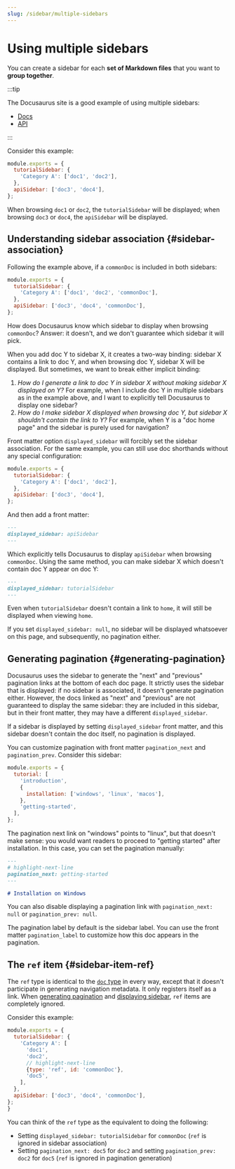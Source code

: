 ```yaml
---
slug: /sidebar/multiple-sidebars
---
```


# Using multiple sidebars

You can create a sidebar for each **set of Markdown files** that you want to **group together**.

:::tip

The Docusaurus site is a good example of using multiple sidebars:

- [Docs](../../introduction.md)
- [API](../../cli.md)

:::

Consider this example:

```js title="sidebars.js"
module.exports = {
  tutorialSidebar: {
    'Category A': ['doc1', 'doc2'],
  },
  apiSidebar: ['doc3', 'doc4'],
};
```

When browsing `doc1` or `doc2`, the `tutorialSidebar` will be displayed; when browsing `doc3` or `doc4`, the `apiSidebar` will be displayed.

## Understanding sidebar association {#sidebar-association}

Following the example above, if a `commonDoc` is included in both sidebars:

```js title="sidebars.js"
module.exports = {
  tutorialSidebar: {
    'Category A': ['doc1', 'doc2', 'commonDoc'],
  },
  apiSidebar: ['doc3', 'doc4', 'commonDoc'],
};
```

How does Docusaurus know which sidebar to display when browsing `commonDoc`? Answer: it doesn't, and we don't guarantee which sidebar it will pick.

When you add doc Y to sidebar X, it creates a two-way binding: sidebar X contains a link to doc Y, and when browsing doc Y, sidebar X will be displayed. But sometimes, we want to break either implicit binding:

1. _How do I generate a link to doc Y in sidebar X without making sidebar X displayed on Y?_ For example, when I include doc Y in multiple sidebars as in the example above, and I want to explicitly tell Docusaurus to display one sidebar?
2. _How do I make sidebar X displayed when browsing doc Y, but sidebar X shouldn't contain the link to Y?_ For example, when Y is a "doc home page" and the sidebar is purely used for navigation?

Front matter option `displayed_sidebar` will forcibly set the sidebar association. For the same example, you can still use doc shorthands without any special configuration:

```js title="sidebars.js"
module.exports = {
  tutorialSidebar: {
    'Category A': ['doc1', 'doc2'],
  },
  apiSidebar: ['doc3', 'doc4'],
};
```

And then add a front matter:

```md title="commonDoc.md"
---
displayed_sidebar: apiSidebar
---
```

Which explicitly tells Docusaurus to display `apiSidebar` when browsing `commonDoc`. Using the same method, you can make sidebar X which doesn't contain doc Y appear on doc Y:

```md title="home.md"
---
displayed_sidebar: tutorialSidebar
---
```

Even when `tutorialSidebar` doesn't contain a link to `home`, it will still be displayed when viewing `home`.

If you set `displayed_sidebar: null`, no sidebar will be displayed whatsoever on this page, and subsequently, no pagination either.

## Generating pagination {#generating-pagination}

Docusaurus uses the sidebar to generate the "next" and "previous" pagination links at the bottom of each doc page. It strictly uses the sidebar that is displayed: if no sidebar is associated, it doesn't generate pagination either. However, the docs linked as "next" and "previous" are not guaranteed to display the same sidebar: they are included in this sidebar, but in their front matter, they may have a different `displayed_sidebar`.

If a sidebar is displayed by setting `displayed_sidebar` front matter, and this sidebar doesn't contain the doc itself, no pagination is displayed.

You can customize pagination with front matter `pagination_next` and `pagination_prev`. Consider this sidebar:

```js title="sidebars.js"
module.exports = {
  tutorial: [
    'introduction',
    {
      installation: ['windows', 'linux', 'macos'],
    },
    'getting-started',
  ],
};
```

The pagination next link on "windows" points to "linux", but that doesn't make sense: you would want readers to proceed to "getting started" after installation. In this case, you can set the pagination manually:

```md title="windows.md"
---
# highlight-next-line
pagination_next: getting-started
---

# Installation on Windows
```

You can also disable displaying a pagination link with `pagination_next: null` or `pagination_prev: null`.

The pagination label by default is the sidebar label. You can use the front matter `pagination_label` to customize how this doc appears in the pagination.

## The `ref` item {#sidebar-item-ref}

The `ref` type is identical to the [`doc` type](#sidebar-item-doc) in every way, except that it doesn't participate in generating navigation metadata. It only registers itself as a link. When [generating pagination](#generating-pagination) and [displaying sidebar](#sidebar-association), `ref` items are completely ignored.

Consider this example:

```js title="sidebars.js"
module.exports = {
  tutorialSidebar: {
    'Category A': [
      'doc1',
      'doc2',
      // highlight-next-line
      {type: 'ref', id: 'commonDoc'},
      'doc5',
    ],
  },
  apiSidebar: ['doc3', 'doc4', 'commonDoc'],
};
}
```

You can think of the `ref` type as the equivalent to doing the following:

- Setting `displayed_sidebar: tutorialSidebar` for `commonDoc` (`ref` is ignored in sidebar association)
- Setting `pagination_next: doc5` for `doc2` and setting `pagination_prev: doc2` for `doc5` (`ref` is ignored in pagination generation)
